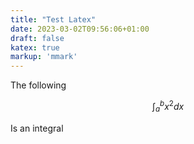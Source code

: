```yaml
---
title: "Test Latex"
date: 2023-03-02T09:56:06+01:00
draft: false
katex: true
markup: 'mmark'
---
```


The following

$$\int_{a}^{b} x^2 dx$$

Is an integral
